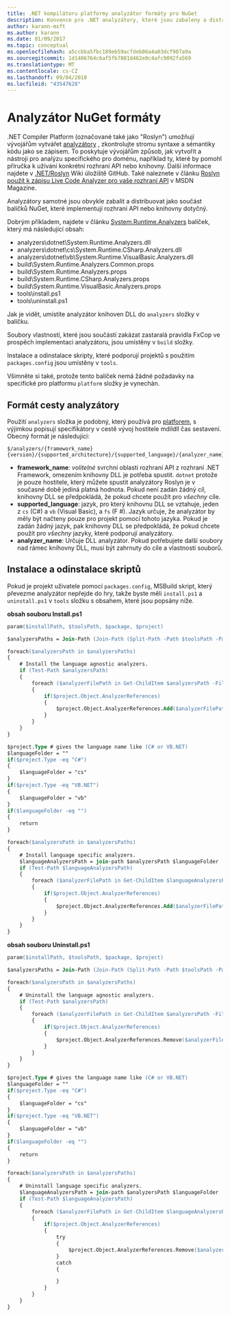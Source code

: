 ```yaml
---
title: .NET kompilátoru platformy analyzátor formáty pro NuGet
description: Konvence pro .NET analyzátory, které jsou zabaleny a distribuovat s balíčky NuGet, které implementují rozhraní API nebo knihovny.
author: karann-msft
ms.author: karann
ms.date: 01/09/2017
ms.topic: conceptual
ms.openlocfilehash: a5ccbba5fbc189eb59acfdeb86a4a03dcf907a9a
ms.sourcegitcommit: 1d1406764c6af5fb7801d462e0c4afc9092fa569
ms.translationtype: MT
ms.contentlocale: cs-CZ
ms.lasthandoff: 09/04/2018
ms.locfileid: "43547628"
---
```

# <a name="analyzer-nuget-formats"></a>Analyzátor NuGet formáty

.NET Compiler Platform (označované také jako "Roslyn") umožňují vývojářům vytvářet [analyzátory](https://github.com/dotnet/roslyn/wiki/How-To-Write-a-C%23-Analyzer-and-Code-Fix) , zkontrolujte stromu syntaxe a sémantiky kódu jako se zápisem. To poskytuje vývojářům způsob, jak vytvořit a nástroji pro analýzu specifického pro doménu, například ty, které by pomohl příručka k užívání konkrétní rozhraní API nebo knihovny. Další informace najdete v [.NET/Roslyn](https://github.com/dotnet/roslyn/wiki) Wiki úložiště GitHub. Také naleznete v článku [Roslyn použít k zápisu Live Code Analyzer pro vaše rozhraní API](https://msdn.microsoft.com/magazine/dn879356.aspx) v MSDN Magazine.

Analyzátory samotné jsou obvykle zabalit a distribuovat jako součást balíčků NuGet, které implementují rozhraní API nebo knihovny dotyčný.

Dobrým příkladem, najdete v článku [System.Runtime.Analyzers](https://www.nuget.org/packages/System.Runtime.Analyzers) balíček, který má následující obsah:

- analyzers\dotnet\System.Runtime.Analyzers.dll
- analyzers\dotnet\cs\System.Runtime.CSharp.Analyzers.dll
- analyzers\dotnet\vb\System.Runtime.VisualBasic.Analyzers.dll
- build\System.Runtime.Analyzers.Common.props
- build\System.Runtime.Analyzers.props
- build\System.Runtime.CSharp.Analyzers.props
- build\System.Runtime.VisualBasic.Analyzers.props
- tools\install.ps1
- tools\uninstall.ps1

Jak je vidět, umístíte analyzátor knihoven DLL do `analyzers` složky v balíčku.

Soubory vlastností, které jsou součástí zakázat zastaralá pravidla FxCop ve prospěch implementaci analyzátoru, jsou umístěny v `build` složky.

Instalace a odinstalace skripty, které podporují projektů s použitím `packages.config` jsou umístěny v `tools`.

Všimněte si také, protože tento balíček nemá žádné požadavky na specifické pro platformu `platform` složky je vynechán.


## <a name="analyzers-path-format"></a>Formát cesty analyzátory

Použití `analyzers` složka je podobný, který používá pro [platforem](../create-packages/supporting-multiple-target-frameworks.md), s výjimkou popisují specifikátory v cestě vývoj hostitele mdildll čas sestavení. Obecný formát je následující:

    $/analyzers/{framework_name}{version}/{supported_architecture}/{supported_language}/{analyzer_name}.dll

- **framework_name**: *volitelné* svrchní oblasti rozhraní API z rozhraní .NET Framework, omezením knihovny DLL je potřeba spustit. `dotnet` protože je pouze hostitele, který můžete spustit analyzátory Roslyn je v současné době jediná platná hodnota. Pokud není zadán žádný cíl, knihovny DLL se předpokládá, že pokud chcete použít pro *všechny* cíle.
- **supported_language**: jazyk, pro který knihovnu DLL se vztahuje, jeden z `cs` (C#) a `vb` (Visual Basic), a `fs` (F #). Jazyk určuje, že analyzátor by měly být načteny pouze pro projekt pomocí tohoto jazyka. Pokud je zadán žádný jazyk, pak knihovny DLL se předpokládá, že pokud chcete použít pro *všechny* jazyky, které podporují analyzátory.
- **analyzer_name**: Určuje DLL analyzátor. Pokud potřebujete další soubory nad rámec knihovny DLL, musí být zahrnuty do cíle a vlastnosti souborů.


## <a name="install-and-uninstall-scripts"></a>Instalace a odinstalace skriptů

Pokud je projekt uživatele pomocí `packages.config`, MSBuild skript, který převezme analyzátor nepřejde do hry, takže byste měli `install.ps1` a `uninstall.ps1` v `tools` složku s obsahem, které jsou popsány níže.

**obsah souboru Install.ps1**

```ps
param($installPath, $toolsPath, $package, $project)

$analyzersPaths = Join-Path (Join-Path (Split-Path -Path $toolsPath -Parent) "analyzers" ) * -Resolve

foreach($analyzersPath in $analyzersPaths)
{
    # Install the language agnostic analyzers.
    if (Test-Path $analyzersPath)
    {
        foreach ($analyzerFilePath in Get-ChildItem $analyzersPath -Filter *.dll)
        {
            if($project.Object.AnalyzerReferences)
            {
                $project.Object.AnalyzerReferences.Add($analyzerFilePath.FullName)
            }
        }
    }
}

$project.Type # gives the language name like (C# or VB.NET)
$languageFolder = ""
if($project.Type -eq "C#")
{
    $languageFolder = "cs"
}
if($project.Type -eq "VB.NET")
{
    $languageFolder = "vb"
}
if($languageFolder -eq "")
{
    return
}

foreach($analyzersPath in $analyzersPaths)
{
    # Install language specific analyzers.
    $languageAnalyzersPath = join-path $analyzersPath $languageFolder
    if (Test-Path $languageAnalyzersPath)
    {
        foreach ($analyzerFilePath in Get-ChildItem $languageAnalyzersPath -Filter *.dll)
        {
            if($project.Object.AnalyzerReferences)
            {
                $project.Object.AnalyzerReferences.Add($analyzerFilePath.FullName)
            }
        }
    }
}
```


**obsah souboru Uninstall.ps1**

```ps
param($installPath, $toolsPath, $package, $project)

$analyzersPaths = Join-Path (Join-Path (Split-Path -Path $toolsPath -Parent) "analyzers" ) * -Resolve

foreach($analyzersPath in $analyzersPaths)
{
    # Uninstall the language agnostic analyzers.
    if (Test-Path $analyzersPath)
    {
        foreach ($analyzerFilePath in Get-ChildItem $analyzersPath -Filter *.dll)
        {
            if($project.Object.AnalyzerReferences)
            {
                $project.Object.AnalyzerReferences.Remove($analyzerFilePath.FullName)
            }
        }
    }
}

$project.Type # gives the language name like (C# or VB.NET)
$languageFolder = ""
if($project.Type -eq "C#")
{
    $languageFolder = "cs"
}
if($project.Type -eq "VB.NET")
{
    $languageFolder = "vb"
}
if($languageFolder -eq "")
{
    return
}

foreach($analyzersPath in $analyzersPaths)
{
    # Uninstall language specific analyzers.
    $languageAnalyzersPath = join-path $analyzersPath $languageFolder
    if (Test-Path $languageAnalyzersPath)
    {
        foreach ($analyzerFilePath in Get-ChildItem $languageAnalyzersPath -Filter *.dll)
        {
            if($project.Object.AnalyzerReferences)
            {
                try
                {
                    $project.Object.AnalyzerReferences.Remove($analyzerFilePath.FullName)
                }
                catch
                {

                }
            }
        }
    }
}
```
